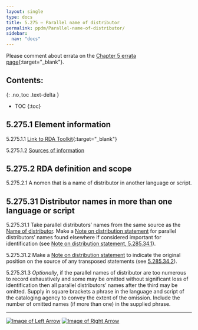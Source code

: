 ```yaml
---
layout: single
type: docs
title: 5.275 — Parallel name of distributor
permalink: ppdm/Parallel-name-of-distributor/
sidebar:
  nav: "docs"
---
```


Please comment about errata on the [Chapter 5 errata page](https://docs.google.com/document/d/14roAt0euvJ-x_AboSVoOcMhDLkXYSk35-btRO8xgKZI/edit#heading=h.g4bjdwanzzpu){:target="_blank"}.

## Contents:
{: .no_toc .text-delta }

- TOC
{:toc}

## 5.275.1 Element information

<a name="5.275.1.1">5.275.1.1</a> [Link to RDA Toolkit](https://beta.rdatoolkit.org/Content/Index?externalId=en-US_ala-fe253018-c149-3a20-9fdb-c9c17faa0ac0){:target="_blank"}

<a name="5.275.1.2">5.275.1.2</a> [Sources of information](/DCRMR/ppdm/#5011-sources-of-information)

## 5.275.2 RDA definition and scope

<a name="5.275.2.1">5.275.2.1</a> A nomen that is a name of distributor in another language or script.

## 5.275.31 Distributor names in more than one language or script

<a name="5.275.31.1">5.275.31.1</a> Take parallel distributors’ names from the same source as the [Name of distributor](/DCRMR/ppdm/Name-of-distributor/). Make a [Note on distribution statement](/DCRMR/ppdm/Note-on-distribution-statement/) for  parallel distributors’ names found elsewhere if considered important for identification (see [Note on distribution statement, 5.285.34.1](/DCRMR/ppdm/Note-on-distribution-statement/#5.285.34.1)).

<a name="5.275.31.2">5.275.31.2</a> Make a [Note on distribution statement](/DCRMR/ppdm/Note-on-distribution-statement/) to indicate the original position on the source of any transposed statements (see [5.285.34.2](/DCRMR/ppdm/Note-on-distribution-statement/#5.285.34.2)). 

<a name="5.275.31.3">5.275.31.3</a> *Optionally*, if the parallel names of distributor are too numerous to record exhaustively and some may be omitted without significant loss of identification then all parallel distributors’ names after the third may be omitted. Supply in square brackets a phrase in the language and script of the cataloging agency to convey the extent of the omission. Include the number of omitted names (if more than one) in the supplied phrase.

---

[![Image of Left Arrow](https://rbms-bsc.github.io/DCRMR/assets/pictures/navigation/Arrow_Left.png "5.27 — Name of distributor")](/DCRMR/ppdm/Name-of-distributor/) [![Image of Right Arrow](https://rbms-bsc.github.io/DCRMR/assets/pictures/navigation/Arrow_Right.png "5.28 — Date of distribution")](/DCRMR/ppdm/Date-of-distribution/)
